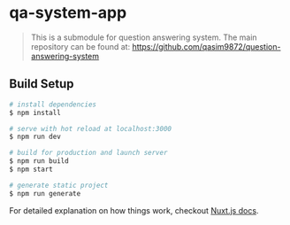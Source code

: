 # qa-system-app

> This is a submodule for question answering system. The main repository can be found at: https://github.com/qasim9872/question-answering-system

## Build Setup

``` bash
# install dependencies
$ npm install

# serve with hot reload at localhost:3000
$ npm run dev

# build for production and launch server
$ npm run build
$ npm start

# generate static project
$ npm run generate
```

For detailed explanation on how things work, checkout [Nuxt.js docs](https://nuxtjs.org).
